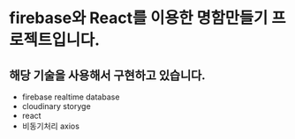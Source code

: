 # firebase와 React를 이용한 명함만들기 프로젝트입니다.

## 해당 기술을 사용해서 구현하고 있습니다.
- firebase realtime database
- cloudinary storyge
- react
- 비동기처리 axios
